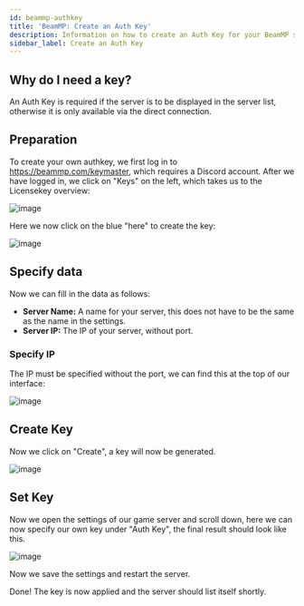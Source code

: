 ```yaml
---
id: beammp-authkey
title: 'BeamMP: Create an Auth Key'
description: Information on how to create an Auth Key for your BeamMP server from ZAP-Hosting - ZAP-Hosting.com documentation
sidebar_label: Create an Auth Key
---
```


## Why do I need a key?

An Auth Key is required if the server is to be displayed in the server list, otherwise it is only available via the direct connection.


## Preparation
To create your own authkey, we first log in to https://beammp.com/keymaster, which requires a Discord account.
After we have logged in, we click on "Keys" on the left, which takes us to the Licensekey overview:

![image](https://user-images.githubusercontent.com/26007280/189705809-ebed2e1a-18dc-4adb-8658-2111934c6362.png)

Here we now click on the blue "here" to create the key:

![image](https://user-images.githubusercontent.com/26007280/189705926-cced4568-5ff9-4df3-b871-38f600c5bb35.png)


## Specify data

Now we can fill in the data as follows:

- **Server Name:** A name for your server, this does not have to be the same as the name in the settings.
- **Server IP:** The IP of your server, without port.


### Specify IP

The IP must be specified without the port, we can find this at the top of our interface:

![image](https://user-images.githubusercontent.com/26007280/189705973-968cc8b9-7875-4079-b29d-689ad4161aa6.png)

## Create Key

Now we click on "Create", a key will now be generated.

![image](https://user-images.githubusercontent.com/26007280/189705994-a224ff1d-4eed-4abf-860d-8db202aadc16.png)

## Set Key

Now we open the settings of our game server and scroll down, here we can now specify our own key under "Auth Key", the final result should look like this.

![image](https://user-images.githubusercontent.com/26007280/189706029-9282714b-7357-4c80-b3ee-c23a644ecedb.png)

Now we save the settings and restart the server.

Done! The key is now applied and the server should list itself shortly.
